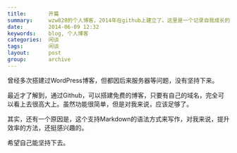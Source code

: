 ```yaml
---
title:       开篇
summary:     wzw828的个人博客，2014年在github上建立了。这里是一个记录自我成长的一个地方……
date:        2014-06-09 12:32
keywords:    blog, 个人博客
categories:  闲谈
tags:        闲谈
layout:      post
group:       archive
---
```


曾经多次搭建过WordPress博客，但都因后来服务器等问题，没有坚持下来。

最近才了解到，通过Github，可以搭建免费的博客，只要有自己的域名，完全可以看上去很高大上。虽然功能很简单，但是对我来说，应该足够了。

其实，还有一个原因是，这个支持Markdown的语法方式来写作，对我来说，提升效率的方法，还挺感兴趣的。

希望自己能坚持下去。
